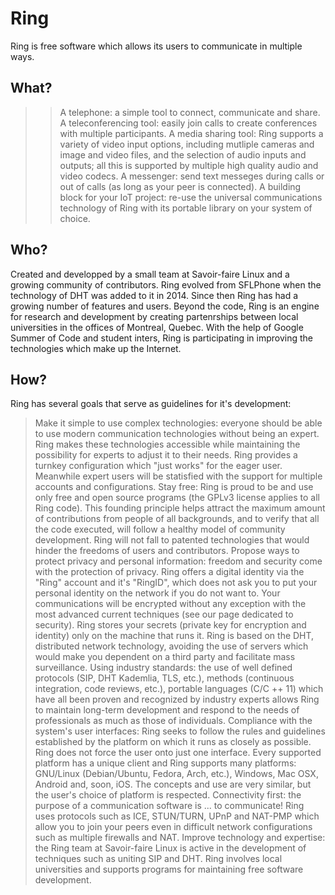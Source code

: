 # Ring
Ring is free software which allows its users to communicate in multiple ways.

## What?
>>A telephone: a simple tool to connect, communicate and share.
>>A teleconferencing tool: easily join calls to create conferences with multiple participants.
>A media sharing tool: Ring supports a variety of video input options, including mutliple cameras and image and video files, and the selection of audio inputs and outputs; all this is supported by multiple high quality audio and video codecs.
>A messenger: send text messeges during calls or out of calls (as long as your peer is connected).
>A building block for your IoT project: re-use the universal communications technology of Ring with its portable library on your system of choice.
 
 
## Who?
Created and developped by a small team at Savoir-faire Linux and a growing community of contributors.
Ring evolved from SFLPhone when the technology of DHT was added to it in 2014. Since then Ring has had a growing number of features and users.
Beyond the code, Ring is an engine for research and development by creating partenrships between local universities in the offices of Montreal, Quebec.
With the help of Google Summer of Code and student inters, Ring is participating in improving the technologies which make up the Internet.
 
 
## How?
Ring has several goals that serve as guidelines for it's development:
> Make it simple to use complex technologies: everyone should be able to use modern communication technologies without being an expert. Ring makes these technologies accessible while maintaining the possibility for experts to adjust it to their needs. Ring provides a turnkey configuration which "just works" for the eager user. Meanwhile expert users will be statisfied with the support for multiple accounts and configurations.
> Stay free: Ring is proud to be and use only free and open source programs (the GPLv3 license applies to all Ring code). This founding principle helps attract the maximum amount of contributions from people of all backgrounds, and to verify that all the code executed, will follow a healthy model of community development. Ring will not fall to patented technologies that would hinder the freedoms of users and contributors.
> Propose ways to protect privacy and personal information: freedom and security come with the protection of privacy. Ring offers a digital identity via the "Ring" account and it's "RingID", which does not ask you to put your personal identity on the network if you do not want to. Your communications will be encrypted without any exception with the most advanced current techniques (see our page dedicated to security). Ring stores your secrets (private key for encryption and identity) only on the machine that runs it. Ring is based on the DHT, distributed network technology, avoiding the use of servers which would make you dependent on a third party and facilitate mass surveillance.
> Using industry standards: the use of well defined protocols (SIP, DHT Kademlia, TLS, etc.), methods (continuous integration, code reviews, etc.), portable languages (C/C ++ 11) which have all been proven and recognized by industry experts allows Ring to maintain long-term development and respond to the needs of professionals as much as those of individuals.
> Compliance with the system's user interfaces: Ring seeks to follow the rules and guidelines established by the platform on which it runs as closely as possible. Ring does not force the user onto just one interface. Every supported platform has a unique client and Ring supports many platforms: GNU/Linux (Debian/Ubuntu, Fedora, Arch, etc.), Windows, Mac OSX, Android and, soon, iOS. The concepts and use are very similar, but the user's choice of platform is respected.
> Connectivity first: the purpose of a communication software is ... to communicate! Ring uses protocols such as ICE, STUN/TURN, UPnP and NAT-PMP which allow you to join your peers even in difficult network configurations such as multiple firewalls and NAT.
> Improve technology and expertise: the Ring team at Savoir-faire Linux is active in the development of techniques such as uniting SIP and DHT. Ring involves local universities and supports programs for maintaining free software development.
